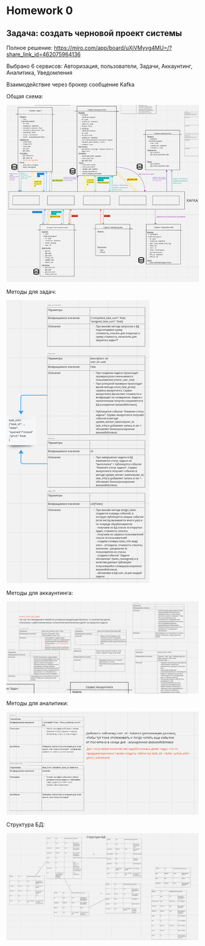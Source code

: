 # Homework 0

## Задача: создать черновой проект системы

Полное решение: https://miro.com/app/board/uXjVMyvg4MU=/?share_link_id=462075964136

Выбрано 6 сервисов: Авторизация, пользователи, Задачи, Аккаунтинг, Аналитика, Уведомления

Взаимодействие через брокер сообщение Kafka

Общая схема:

![img.png](img.png)

Методы для задач:

![img_1.png](img_1.png)

Методы для аккаунтинга:

![img_2.png](img_2.png)

Методы для аналитики:

![img_3.png](img_3.png)

Структура БД:

![img_4.png](img_4.png)
